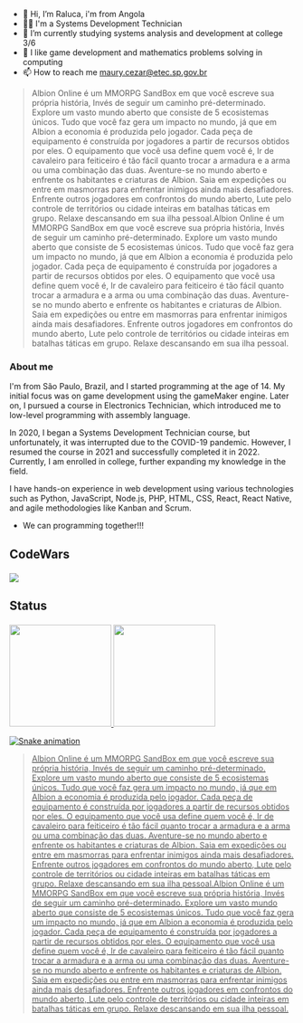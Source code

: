 - 👋 Hi, I’m Raluca, i'm from Angola
- 👨‍💻 I'm a Systems Development Technician 
- 🌱 I’m currently studying systems analysis and development at college 3/6
- 💙 I like game development and mathematics problems solving in computing
- 📫 How to reach me maury.cezar@etec.sp.gov.br

> Albion Online é um MMORPG SandBox em que você escreve sua própria história, Invés de seguir um caminho pré-determinado. Explore um vasto mundo aberto que consiste de 5 ecosistemas únicos. Tudo que você faz gera um impacto no mundo, já que em Albion a economia é produzida pelo jogador. Cada peça de equipamento é construída por jogadores a partir de recursos obtidos por eles. O equipamento que você usa define quem você é, Ir de cavaleiro para feiticeiro é tão fácil quanto trocar a armadura e a arma ou uma combinação das duas. Aventure-se no mundo aberto e enfrente os habitantes e criaturas de Albion. Saia em expedições ou entre em masmorras para enfrentar inimigos ainda mais desafiadores. Enfrente outros jogadores em confrontos do mundo aberto, Lute pelo controle de territórios ou cidade inteiras em batalhas táticas em grupo. Relaxe descansando em sua ilha pessoal.Albion Online é um MMORPG SandBox em que você escreve sua própria história, Invés de seguir um caminho pré-determinado. Explore um vasto mundo aberto que consiste de 5 ecosistemas únicos. Tudo que você faz gera um impacto no mundo, já que em Albion a economia é produzida pelo jogador. Cada peça de equipamento é construída por jogadores a partir de recursos obtidos por eles. O equipamento que você usa define quem você é, Ir de cavaleiro para feiticeiro é tão fácil quanto trocar a armadura e a arma ou uma combinação das duas. Aventure-se no mundo aberto e enfrente os habitantes e criaturas de Albion. Saia em expedições ou entre em masmorras para enfrentar inimigos ainda mais desafiadores. Enfrente outros jogadores em confrontos do mundo aberto, Lute pelo controle de territórios ou cidade inteiras em batalhas táticas em grupo. Relaxe descansando em sua ilha pessoal.

### About me
I'm from São Paulo, Brazil, and I started programming at the age of 14. My initial focus was on game development using the gameMaker engine. Later on, I pursued a course in Electronics Technician, which introduced me to low-level programming with assembly language.

In 2020, I began a Systems Development Technician course, but unfortunately, it was interrupted due to the COVID-19 pandemic. However, I resumed the course in 2021 and successfully completed it in 2022. Currently, I am enrolled in college, further expanding my knowledge in the field.

I have hands-on experience in web development using various technologies such as Python, JavaScript, Node.js, PHP, HTML, CSS, React, React Native, and agile methodologies like Kanban and Scrum.
 - We can programming together!!!

## <p>CodeWars</p>
<img src="https://www.codewars.com/users/ImBard/badges/large" />

## <p>Status</p>
<div>
  <a href="https://github.com/ImBard">
  <img height="180em" src="https://github-readme-stats.vercel.app/api/top-langs/?username=ImBard&layout=compact&langs_count=7&theme=dracula"/>
  <img height="180em" src="https://github-readme-stats.vercel.app/api?username=ImBard&show_icons=true&theme=dracula&include_all_commits=true&count_private=true"/>
</div>
<!---
ImBard/ImBard is a ✨ special ✨ repository because its `README.md` (this file) appears on your GitHub profile.
You can click the Preview link to take a look at your changes.
--->

 ![Snake animation](https://github.com/ImBard/ImBard/blob/output/github-contribution-grid-snake.svg)
 
> Albion Online é um MMORPG SandBox em que você escreve sua própria história, Invés de seguir um caminho pré-determinado. Explore um vasto mundo aberto que consiste de 5 ecosistemas únicos. Tudo que você faz gera um impacto no mundo, já que em Albion a economia é produzida pelo jogador. Cada peça de equipamento é construída por jogadores a partir de recursos obtidos por eles. O equipamento que você usa define quem você é, Ir de cavaleiro para feiticeiro é tão fácil quanto trocar a armadura e a arma ou uma combinação das duas. Aventure-se no mundo aberto e enfrente os habitantes e criaturas de Albion. Saia em expedições ou entre em masmorras para enfrentar inimigos ainda mais desafiadores. Enfrente outros jogadores em confrontos do mundo aberto, Lute pelo controle de territórios ou cidade inteiras em batalhas táticas em grupo. Relaxe descansando em sua ilha pessoal.Albion Online é um MMORPG SandBox em que você escreve sua própria história, Invés de seguir um caminho pré-determinado. Explore um vasto mundo aberto que consiste de 5 ecosistemas únicos. Tudo que você faz gera um impacto no mundo, já que em Albion a economia é produzida pelo jogador. Cada peça de equipamento é construída por jogadores a partir de recursos obtidos por eles. O equipamento que você usa define quem você é, Ir de cavaleiro para feiticeiro é tão fácil quanto trocar a armadura e a arma ou uma combinação das duas. Aventure-se no mundo aberto e enfrente os habitantes e criaturas de Albion. Saia em expedições ou entre em masmorras para enfrentar inimigos ainda mais desafiadores. Enfrente outros jogadores em confrontos do mundo aberto, Lute pelo controle de territórios ou cidade inteiras em batalhas táticas em grupo. Relaxe descansando em sua ilha pessoal.
